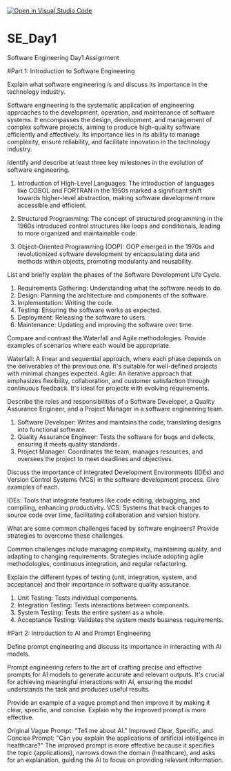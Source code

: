 [![Open in Visual Studio Code](https://classroom.github.com/assets/open-in-vscode-2e0aaae1b6195c2367325f4f02e2d04e9abb55f0b24a779b69b11b9e10269abc.svg)](https://classroom.github.com/online_ide?assignment_repo_id=15565734&assignment_repo_type=AssignmentRepo)
# SE_Day1
Software Engineering Day1 Assignment

#Part 1: Introduction to Software Engineering

Explain what software engineering is and discuss its importance in the technology industry.

Software engineering is the systematic application of engineering approaches to the development, operation, and maintenance of software systems. It encompasses the design, development, and management of complex software projects, aiming to produce high-quality software efficiently and effectively. Its importance lies in its ability to manage complexity, ensure reliability, and facilitate innovation in the technology industry.

Identify and describe at least three key milestones in the evolution of software engineering.

1. Introduction of High-Level Languages: The introduction of languages like COBOL and FORTRAN in the 1950s marked a significant shift towards higher-level abstraction, making software development more accessible and efficient.

2. Structured Programming: The concept of structured programming in the 1960s introduced control structures like loops and conditionals, leading to more organized and maintainable code.

3. Object-Oriented Programming (OOP): OOP emerged in the 1970s and revolutionized software development by encapsulating data and methods within objects, promoting modularity and reusability.

List and briefly explain the phases of the Software Development Life Cycle.

1. Requirements Gathering: Understanding what the software needs to do.
2. Design: Planning the architecture and components of the software.
3. Implementation: Writing the code.
4. Testing: Ensuring the software works as expected.
5. Deployment: Releasing the software to users.
6. Maintenance: Updating and improving the software over time.

Compare and contrast the Waterfall and Agile methodologies. Provide examples of scenarios where each would be appropriate.

Waterfall: A linear and sequential approach, where each phase depends on the deliverables of the previous one. It's suitable for well-defined projects with minimal changes expected.
Agile: An iterative approach that emphasizes flexibility, collaboration, and customer satisfaction through continuous feedback. It's ideal for projects with evolving requirements.

Describe the roles and responsibilities of a Software Developer, a Quality Assurance Engineer, and a Project Manager in a software engineering team.

1. Software Developer: Writes and maintains the code, translating designs into functional software.
2. Quality Assurance Engineer: Tests the software for bugs and defects, ensuring it meets quality standards.
3. Project Manager: Coordinates the team, manages resources, and oversees the project to meet deadlines and objectives.

Discuss the importance of Integrated Development Environments (IDEs) and Version Control Systems (VCS) in the software development process. Give examples of each.

IDEs: Tools that integrate features like code editing, debugging, and compiling, enhancing productivity.
VCS: Systems that track changes to source code over time, facilitating collaboration and version history.

What are some common challenges faced by software engineers? Provide strategies to overcome these challenges.

Common challenges include managing complexity, maintaining quality, and adapting to changing requirements. Strategies include adopting agile methodologies, continuous integration, and regular refactoring.

Explain the different types of testing (unit, integration, system, and acceptance) and their importance in software quality assurance.

1. Unit Testing: Tests individual components.
2. Integration Testing: Tests interactions between components.
3. System Testing: Tests the entire system as a whole.
4. Acceptance Testing: Validates the system meets business requirements.

#Part 2: Introduction to AI and Prompt Engineering


Define prompt engineering and discuss its importance in interacting with AI models.

Prompt engineering refers to the art of crafting precise and effective prompts for AI models to generate accurate and relevant outputs. It's crucial for achieving meaningful interactions with AI, ensuring the model understands the task and produces useful results.

Provide an example of a vague prompt and then improve it by making it clear, specific, and concise. Explain why the improved prompt is more effective.

Original Vague Prompt: "Tell me about AI." Improved Clear, Specific, and Concise Prompt: "Can you explain the applications of artificial intelligence in healthcare?" The improved prompt is more effective because it specifies the topic (applications), narrows down the domain (healthcare), and asks for an explanation, guiding the AI to focus on providing relevant information.
